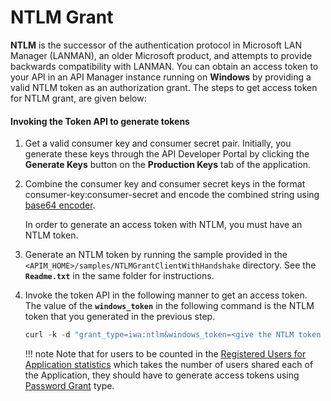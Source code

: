# NTLM Grant

**NTLM** is the successor of the authentication protocol in Microsoft LAN Manager (LANMAN), an older Microsoft product, and attempts to provide backwards compatibility with LANMAN. You can obtain an access token to your API in an API Manager instance running on **Windows** by providing a valid NTLM token as an authorization grant. The steps to get access token for NTLM grant, are given below:

#### Invoking the Token API to generate tokens

1.  Get a valid consumer key and consumer secret pair. Initially, you generate these keys through the API Developer Portal by clicking the **Generate Keys** button on the **Production Keys** tab of the application.

2.  Combine the consumer key and consumer secret keys in the format consumer-key:consumer-secret and encode the combined string using [base64 encoder](http://base64encode.org).

    In order to generate an access token with NTLM, you must have an NTLM token.

3.  Generate an NTLM token by running the sample provided in the `<APIM_HOME>/samples/NTLMGrantClientWithHandshake` directory. See the **`Readme.txt`** in the same folder for instructions.

4.  Invoke the token API in the following manner to get an access token.
    The value of the **`windows_token`** in the following command is the NTLM token that you generated in the previous step.

    ``` java
    curl -k -d "grant_type=iwa:ntlm&windows_token=<give the NTLM token you got in step 3>" -H "Authorization: Basic <give the string you got in step2>" -H "Content-Type: application/x-www-form-urlencoded" https://localhost:9443/oauth2/token
    ```

    !!! note
        Note that for users to be counted in the [Registered Users for Application statistics](../../../../../Analytics/AnalyzingAPIMStatisticsWithBatchAnalytics/viewing-api-statistics/#ViewingAPIStatistics-TopUsersperApplication) which takes the number of users shared each of the Application, they should have to generate access tokens using [Password Grant](../password-grant/) type.



